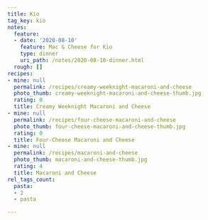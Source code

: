 ```yaml
---
title: Kio
tag_key: kio
notes:
  feature:
  - date: '2020-08-10'
    feature: Mac & Cheese for Kio
    type: dinner
    uri_path: /notes/2020-08-10-dinner.html
  rough: []
recipes:
- mine: null
  permalink: /recipes/creamy-weeknight-macaroni-and-cheese
  photo_thumb: creamy-weeknight-macaroni-and-cheese-thumb.jpg
  rating: 0
  title: Creamy Weeknight Macaroni and Cheese
- mine: null
  permalink: /recipes/four-cheese-macaroni-and-cheese
  photo_thumb: four-cheese-macaroni-and-cheese-thumb.jpg
  rating: 0
  title: Four-Cheese Macaroni and Cheese
- mine: null
  permalink: /recipes/macaroni-and-cheese
  photo_thumb: macaroni-and-cheese-thumb.jpg
  rating: 4
  title: Macaroni and Cheese
rel_tags_count:
  pasta:
  - 2
  - pasta

---
```

